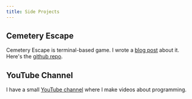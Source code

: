 ```yaml
---
title: Side Projects
---
```


## Cemetery Escape

Cemetery Escape is terminal-based game. I wrote a [blog post](/cemetery-escape/) about it. Here's the [github repo](https://github.com/tom-on-the-internet/cemetery-escape).

## YouTube Channel

I have a small [YouTube channel](https://www.youtube.com/channel/UC2NXVB__-v-hf-l6wcg1zjQ) where I make videos about programming.
